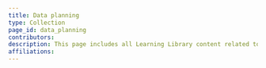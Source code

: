 ```yaml
---
title: Data planning
type: Collection
page_id: data_planning
contributors: 
description: This page includes all Learning Library content related to data planning
affiliations: 
---
```

